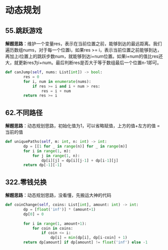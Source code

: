 # 动态规划
## 55.跳跃游戏
**解题思路**：维护一个变量res，表示在当前位置之前，能够到达的最远距离。我们遍历数组nums，对于每一个位置i，如果res >= i，表示当前位置之前能够到达，再加上i位置上的跳跃步数num，就能够到达i+num位置。如果i+num的值比res还大，就更新res为i+num。最后判断res是否大于等于数组最后一个位置n-1即可。
```Python
def canJump(self, nums: List[int]) -> bool:
        res = 0
        for i, num in enumerate(nums):
            if res >= i and i + num > res:
                res = i + num
        return res >= i
```


## 62.不同路径
**解题思路**：动态规划思路，初始化值为1，可以省略赋值，上方的值+左方的值 = 当前的值
```Python
def uniquePaths(self, m: int, n: int) -> int:
        dp = [[1 for _ in range(n)] for _ in range(m)]
        for i in range(1, m):
            for j in range(1, n):
                dp[i][j] = dp[i][j-1] + dp[i-1][j]
        return dp[-1][-1]
```

## 322.零钱兑换
**解题思路**：动态规划思路，没看懂，先搬运大神的代码
```Python
def coinChange(self, coins: List[int], amount: int) -> int:
        dp = [float('inf')] * (amount+1)
        dp[0] = 0
        
        for i in range(1, amount+1):
            for coin in coins:
                if coin <= i:
                    dp[i] = min(dp[i], dp[i-coin] + 1)
        return dp[amount] if dp[amount] != float('inf') else -1
```
